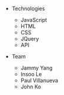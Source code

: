 

- Technologies
  - JavaScript
  - HTML
  - CSS
  - JQuery
  - API
  
 - Team
    - Jammy Yang
    - Insoo Le
    - Paul Villanueva
    - John Ko


